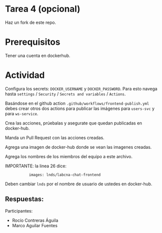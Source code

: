 # Tarea 4 (opcional)

Haz un fork de este repo.

# Prerequisitos

Tener una cuenta en dockerhub.

# Actividad

Configura los secrets: `DOCKER_USERNAME` y `DOCKER_PASSWORD`. Para esto navega hasta `settings` / `Security` / `Secrets and variables` / `Actions`.

Basándose en el github action `.github/workflows/frontend-publish.yml` debes crear otros dos actions para publicar las imágenes para `users-svc` y para `ws-service`.

Crea las acciones, prúebalas y asegurate que quedan publicadas en docker-hub.

Manda un Pull Request con las acciones creadas.

Agrega una imagen de docker-hub donde se vean las imagenes creadas.

Agrega los nombres de los miembros del equipo a este archivo.

IMPORTANTE: la linea 26 dice:

               images: lnds/labcna-chat-frontend

Deben cambiar `lnds` por el nombre de usuario de ustedes en docker-hub.



## Respuestas:

Participantes:
- Rocío Contreras Águila
- Marco Aguilar Fuentes

  
